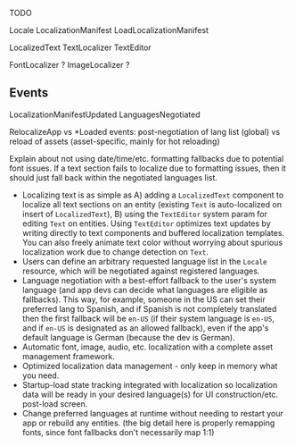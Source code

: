TODO

Locale
LocalizationManifest
LoadLocalizationManifest

LocalizedText
TextLocalizer
TextEditor

FontLocalizer ?
ImageLocalizer ?


## Events

LocalizationManifestUpdated
LanguagesNegotiated

RelocalizeApp vs \*Loaded events: post-negotiation of lang list (global) vs reload of assets (asset-specific, mainly for hot reloading)


Explain about not using date/time/etc. formatting fallbacks due to potential font issues. If a text section fails to localize due to formatting issues, then it should just fall back within the negotiated languages list.


- Localizing text is as simple as A) adding a `LocalizedText` component to localize all text sections on an entity (existing `Text` is auto-localized on insert of `LocalizedText`), B) using the `TextEditor` system param for editing `Text` on entities. Using `TextEditor` optimizes text updates by writing directly to text components and buffered localization templates. You can also freely animate text color without worrying about spurious localization work due to change detection on `Text`.
- Users can define an arbitrary requested language list in the `Locale` resource, which will be negotiated against registered languages.
- Language negotiation with a best-effort fallback to the user's system language (and app devs can decide what languages are eligible as fallbacks). This way, for example, someone in the US can set their preferred lang to Spanish, and if Spanish is not completely translated then the first fallback will be `en-US` (if their system language is `en-US`, and if `en-US` is designated as an allowed fallback), even if the app's default language is German (because the dev is German).
- Automatic font, image, audio, etc. localization with a complete asset management framework.
- Optimized localization data management - only keep in memory what you need.
- Startup-load state tracking integrated with localization so localization data will be ready in your desired language(s) for UI construction/etc. post-load screen.
- Change preferred languages at runtime without needing to restart your app or rebuild any entities. (the big detail here is properly remapping fonts, since font fallbacks don't necessarily map 1:1)
